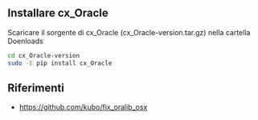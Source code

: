 Installare cx_Oracle
---

Scaricare il sorgente di cx_Oracle (cx_Oracle-version.tar.gz) nella cartella Doenloads

```bash
cd cx_Oracle-version
sudo -E pip install cx_Oracle
```


Riferimenti
---
* https://github.com/kubo/fix_oralib_osx

